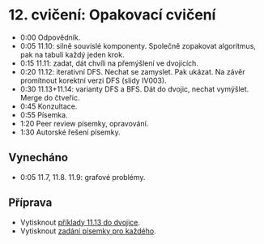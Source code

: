 # 12. cvičení: Opakovací cvičení

* 0:00 Odpovědník.
* 0:05 11.10: silně souvislé komponenty. Společně zopakovat algoritmus, pak na
       tabuli každý jeden krok.
* 0:15 11.11: zadat, dát chvíli na přemýšlení ve dvojicích.
* 0:20 11.12: iterativní DFS. Nechat se zamyslet. Pak ukázat. Na závěr promítnout
       korektní verzi DFS (slidy IV003).
* 0:30 11.13+11.14: varianty DFS a BFS. Dát do dvojic, nechat vymýšlet. Merge do
       čtveřic.
* 0:45 Konzultace.
* 0:55 Písemka.
* 1:20 Peer review písemky, opravování.
* 1:30 Autorské řešení písemky.

## Vynecháno

* 0:05 11.7, 11.8. 11.9: grafové problémy.

## Příprava

* Vytisknout [příklady 11.13 do dvojice](../aktivity/cv12/bfsdfs).
* Vytisknout [zadání písemky pro každého](../aktivity/cv12/exam).
